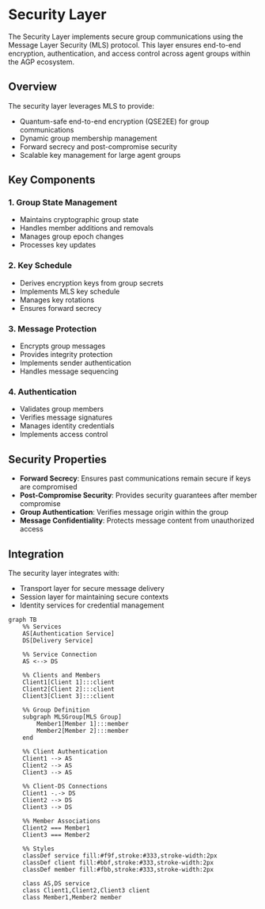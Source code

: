 # Security Layer

The Security Layer implements secure group communications using the Message Layer Security (MLS) protocol. This layer ensures end-to-end encryption, authentication, and access control across agent groups within the AGP ecosystem.

## Overview

The security layer leverages MLS to provide:

- Quantum-safe end-to-end encryption (QSE2EE) for group communications
- Dynamic group membership management
- Forward secrecy and post-compromise security
- Scalable key management for large agent groups

## Key Components

### 1. Group State Management

- Maintains cryptographic group state
- Handles member additions and removals
- Manages group epoch changes
- Processes key updates

### 2. Key Schedule

- Derives encryption keys from group secrets
- Implements MLS key schedule
- Manages key rotations
- Ensures forward secrecy

### 3. Message Protection

- Encrypts group messages
- Provides integrity protection
- Implements sender authentication
- Handles message sequencing

### 4. Authentication

- Validates group members
- Verifies message signatures
- Manages identity credentials
- Implements access control

## Security Properties

- **Forward Secrecy**: Ensures past communications remain secure if keys are compromised
- **Post-Compromise Security**: Provides security guarantees after member compromise
- **Group Authentication**: Verifies message origin within the group
- **Message Confidentiality**: Protects message content from unauthorized access

## Integration

The security layer integrates with:

- Transport layer for secure message delivery
- Session layer for maintaining secure contexts
- Identity services for credential management

```mermaid
graph TB
    %% Services
    AS[Authentication Service]
    DS[Delivery Service]

    %% Service Connection
    AS <--> DS

    %% Clients and Members
    Client1[Client 1]:::client
    Client2[Client 2]:::client
    Client3[Client 3]:::client

    %% Group Definition
    subgraph MLSGroup[MLS Group]
        Member1[Member 1]:::member
        Member2[Member 2]:::member
    end

    %% Client Authentication
    Client1 --> AS
    Client2 --> AS
    Client3 --> AS

    %% Client-DS Connections
    Client1 -.-> DS
    Client2 --> DS
    Client3 --> DS

    %% Member Associations
    Client2 === Member1
    Client3 === Member2

    %% Styles
    classDef service fill:#f9f,stroke:#333,stroke-width:2px
    classDef client fill:#bbf,stroke:#333,stroke-width:2px
    classDef member fill:#fbb,stroke:#333,stroke-width:2px

    class AS,DS service
    class Client1,Client2,Client3 client
    class Member1,Member2 member
```